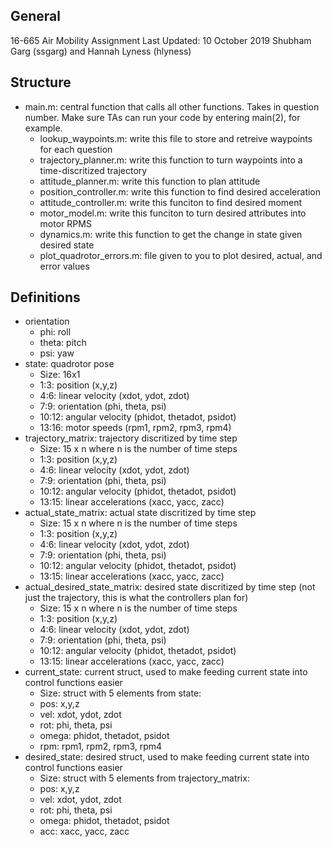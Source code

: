 ## General
16-665 Air Mobility Assignment
Last Updated: 10 October 2019
Shubham Garg (ssgarg) and Hannah Lyness (hlyness)

## Structure
* main.m: central function that calls all other functions. Takes in question number. Make sure TAs can run your code by entering main(2), for example.
   * lookup_waypoints.m: write this file to store and retreive waypoints for each question
   * trajectory_planner.m: write this function to turn waypoints into a time-discritized trajectory
   * attitude_planner.m: write this function to plan attitude
   * position_controller.m: write this function to find desired acceleration
   * attitude_controller.m: write this funciton to find desired moment
   * motor_model.m: write this funciton to turn desired attributes into motor RPMS
   * dynamics.m: write this function to get the change in state given desired state
   * plot_quadrotor_errors.m: file given to you to plot desired, actual, and error values

## Definitions
* orientation
   * phi:   roll
   * theta: pitch
   * psi:   yaw
* state: quadrotor pose 
   * Size: 16x1
   * 1:3:   position              (x,y,z)
   * 4:6:   linear velocity       (xdot, ydot, zdot)
   * 7:9:   orientation           (phi, theta, psi)
   * 10:12: angular velocity      (phidot, thetadot, psidot)
   * 13:16: motor speeds          (rpm1, rpm2, rpm3, rpm4)
* trajectory_matrix: trajectory discritized by time step
   * Size: 15 x n where n is the number of time steps
   * 1:3:   position              (x,y,z)
   * 4:6:   linear velocity       (xdot, ydot, zdot)
   * 7:9:   orientation           (phi, theta, psi)
   * 10:12: angular velocity      (phidot, thetadot, psidot)
   * 13:15: linear accelerations  (xacc, yacc, zacc)
* actual_state_matrix: actual state discritized by time step
   * Size: 15 x n where n is the number of time steps
   * 1:3:   position              (x,y,z)
   * 4:6:   linear velocity       (xdot, ydot, zdot)
   * 7:9:   orientation           (phi, theta, psi)
   * 10:12: angular velocity      (phidot, thetadot, psidot)
   * 13:15: linear accelerations  (xacc, yacc, zacc)
* actual_desired_state_matrix: desired state discritized by time step (not just the trajectory, this is what the controllers plan for)
   * Size: 15 x n where n is the number of time steps
   * 1:3:   position              (x,y,z)
   * 4:6:   linear velocity       (xdot, ydot, zdot)
   * 7:9:   orientation           (phi, theta, psi)
   * 10:12: angular velocity      (phidot, thetadot, psidot)
   * 13:15: linear accelerations  (xacc, yacc, zacc)
* current_state: current struct, used to make feeding current state into control functions easier
   * Size: struct with 5 elements from state: 
   * pos:   x,y,z
   * vel:   xdot, ydot, zdot
   * rot:   phi, theta, psi
   * omega: phidot, thetadot, psidot
   * rpm:   rpm1, rpm2, rpm3, rpm4
* desired_state: desired struct, used to make feeding current state into control functions easier
   * Size: struct with 5 elements from trajectory_matrix:
   * pos:   x,y,z
   * vel:   xdot, ydot, zdot
   * rot:   phi, theta, psi
   * omega: phidot, thetadot, psidot
   * acc:   xacc, yacc, zacc
